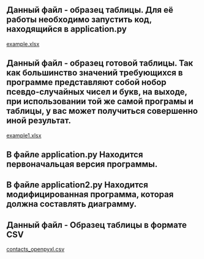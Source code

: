 Данный файл - образец таблицы. Для её работы необходимо запустить код, находящийся в application.py
---
[example.xlsx](https://github.com/Vaflandiy/project_1/files/11852616/example.xlsx)  

Данный файл - образец готовой таблицы. Так как большинство значений требующихся в программе представляют собой нобор псевдо-случайных чисел и букв, на выходе, при использовании той же самой програмы и таблицы, у вас может получиться совершенно иной результат.
---
[example1.xlsx](https://github.com/Vaflandiy/project_1/files/11852717/example1.xlsx)

В файле application.py Находится первоначальцая версия программы.   
---

В файле application2.py Находится модифицированная программа, которая должна составлять диаграмму.
---

Данный файл - Образец таблицы в формате CSV
---
[contacts_openpyxl.csv](https://github.com/Vaflandiy/project_1/files/11926697/contacts_openpyxl.csv)

